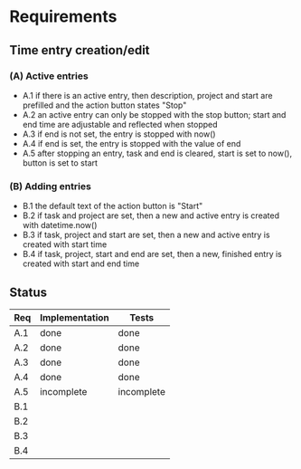 # Requirements

## Time entry creation/edit

### (A) Active entries

- A.1 if there is an active entry, then description, project and start are prefilled and the action button states "Stop"
- A.2 an active entry can only be stopped with the stop button; start and end time are adjustable and reflected when stopped
- A.3 if end is not set, the entry is stopped with now()
- A.4 if end is set, the entry is stopped with the value of end
- A.5 after stopping an entry, task and end is cleared, start is set to now(), button is set to start

### (B) Adding entries

- B.1 the default text of the action button is "Start"
- B.2 if task and project are set, then a new and active entry is created with datetime.now()
- B.3 if task, project and start are set, then a new and active entry is created with start time
- B.4 if task, project, start and end are set, then a new, finished entry is created with start and end time

## Status

| Req | Implementation | Tests      |
| --- | -------------- | ---------- |
| A.1 | done           | done       |
| A.2 | done           | done       |
| A.3 | done           | done       |
| A.4 | done           | done       |
| A.5 | incomplete     | incomplete |
| B.1 |                |            |
| B.2 |                |            |
| B.3 |                |            |
| B.4 |                |            |
